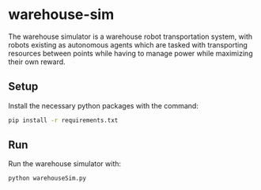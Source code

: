 # warehouse-sim
The warehouse simulator is a warehouse robot transportation system, with robots existing as autonomous agents which are tasked with transporting resources between points while having to manage power while maximizing their own reward. 


## Setup
Install the necessary python packages with the command:

```bash
pip install -r requirements.txt
```

## Run
Run the warehouse simulator with:
<!-- add command options to run competitive or cooperative, fps, etc.-->
```bash
python warehouseSim.py
```
